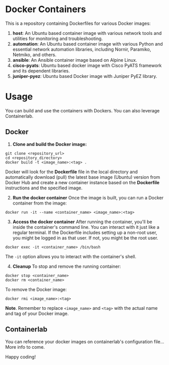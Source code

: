 # Docker Containers

This is a repository containing Dockerfiles for various Docker images:

1. **host**: An Ubuntu based container image with various network tools and utilities for monitoring and troubleshooting.
2. **automation**: An Ubuntu based container image with various Python and essential network automation libraries, including Nornir, Paramiko, Netmiko, and others.
3. **ansible**: An Ansible container image based on Alpine Linux.
4. **cisco-pyats**: Ubuntu based docker image with Cisco PyATS framework and its dependent libraries.
5. **juniper-pyez**: Ubuntu based Docker image with Juniper PyEZ library.

# Usage
You can build and use the containers with Dockers. You can also leverage Containerlab.

## Docker

1. **Clone and build the Docker image:**
```
git clone <repository_url>
cd <repository_directory>
docker build -t <image_name>:<tag> .
```
Docker will look for the **Dockerfile** file in the local directory and automatically download (pull) the latest base image (Ubuntu) version from Docker Hub and create a new container instance based on the **Dockerfile** instructions and the specified image.

2. **Run the docker container**
Once the image is built, you can run a Docker container from the image:
```
docker run -it --name <container_name> <image_name>:<tag>
```
3. **Access the docker container**
After running the container, you'll be inside the container's command line. You can interact with it just like a regular terminal. If the Dockerfile includes setting up a non-root user, you might be logged in as that user. If not, you might be the root user.
```
docker exec -it <container_name> /bin/bash
```
The `-it` option allows you to interact with the container's shell.

4. **Cleanup**
To stop and remove the running container:
```
docker stop <container_name>
docker rm <container_name>
```
To remove the Docker image:
```
docker rmi <image_name>:<tag>
```
**Note**. Remember to replace `<image_name>` and `<tag>` with the actual name and tag of your Docker image.

## Containerlab
You can reference your docker images on containerlab's configuration file... More info to come.

Happy coding!

